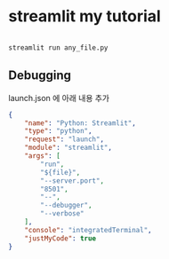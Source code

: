 # streamlit my tutorial

```bash

streamlit run any_file.py

```

## Debugging

launch.json 에 아래 내용 추가  
```json
{
    "name": "Python: Streamlit",
    "type": "python",
    "request": "launch",
    "module": "streamlit",
    "args": [
        "run",
        "${file}",
        "--server.port",
        "8501",
        "--",
        "--debugger",
        "--verbose"
    ],
    "console": "integratedTerminal",
    "justMyCode": true
}
```
        